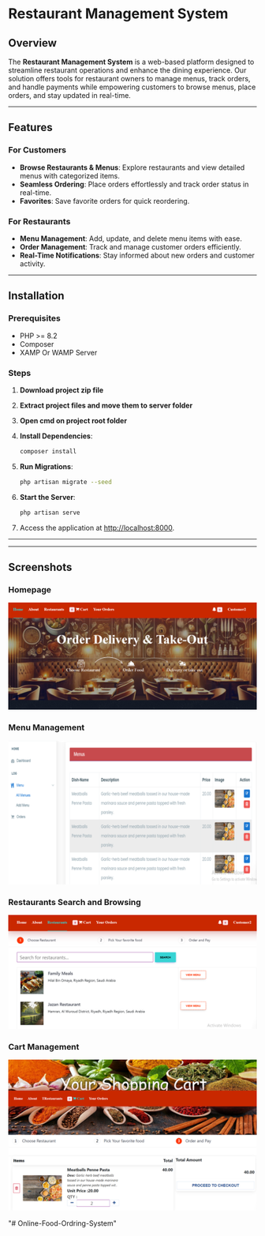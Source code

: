 
# **Restaurant Management System**

## **Overview**
The **Restaurant Management System** is a web-based platform designed to streamline restaurant operations and enhance the dining experience. Our solution offers tools for restaurant owners to manage menus, track orders, and handle payments while empowering customers to browse menus, place orders, and stay updated in real-time.

---

## **Features**

### **For Customers**
- **Browse Restaurants & Menus**: Explore restaurants and view detailed menus with categorized items.
- **Seamless Ordering**: Place orders effortlessly and track order status in real-time.
- **Favorites**: Save favorite orders for quick reordering.

### **For Restaurants**
- **Menu Management**: Add, update, and delete menu items with ease.
- **Order Management**: Track and manage customer orders efficiently.
- **Real-Time Notifications**: Stay informed about new orders and customer activity.

---

## **Installation**

### **Prerequisites**
- PHP >= 8.2
- Composer
- XAMP Or WAMP Server

### **Steps**
1. **Download project zip file**
2. **Extract project files and move them to server folder**
3. **Open cmd on project root folder**
4. **Install Dependencies**:
   ```bash
   composer install
   ```
5. **Run Migrations**:
   ```bash
   php artisan migrate --seed
   ```


4. **Start the Server**:
   ```bash
   php artisan serve
   ```

5. Access the application at [http://localhost:8000](http://localhost:8000).

---


---

## **Screenshots**

### **Homepage**
![Homepage Image](imgs/home.png "Home Page")
### **Menu Management**
![Menu Management Image](imgs/menumanage.png "Menu Management")

### **Restaurants Search and Browsing**
![Homepage Image](imgs/restaurants.png "Home Page")
### **Cart Management**
![Menu Management Image](imgs/cart.png "Menu Management")

"# Online-Food-Ordring-System" 
